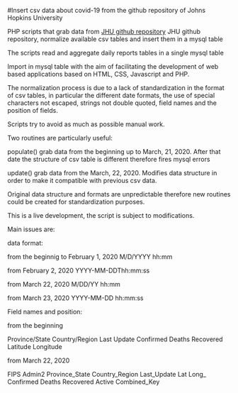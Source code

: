 #Insert csv data about covid-19 from the github repository of Johns Hopkins University

PHP scripts that grab data from [JHU github repository](https://github.com/CSSEGISandData) JHU github repository, normalize available csv tables and insert them in a mysql table

The scripts read and aggregate daily reports tables in a single mysql table 

Import in mysql table with the aim of facilitating the development of web based applications based on HTML, CSS, Javascript and PHP.

The normalization process is due to a lack of standardization in the format of csv tables, in particular the different date formats, the use of special characters not escaped, strings not double quoted, field names and the position of fields.

Scripts try to avoid as much as possible manual work.

Two routines are particularly useful:

populate()
grab data from the beginning up to March, 21, 2020. After that date the structure of csv table is different therefore fires mysql errors

update()
grab data from the March, 22, 2020. Modifies data structure in order to make it compatible with previous csv data.

Original data structure and formats are unpredictable therefore new routines could be created for standardization purposes.

This is a live development, the script is subject to modifications.

Main issues are:

data format:

from the beginnig to February 1, 2020
M/D/YYYY hh:mm

from February 2, 2020
YYYY-MM-DDThh:mm:ss

from March 22, 2020
M/DD/YY hh:mm

from March 23, 2020
YYYY-MM-DD hh:mm:ss

Field names and position:

from the beginning

Province/State
Country/Region
Last Update
Confirmed
Deaths
Recovered
Latitude
Longitude

from March 22, 2020

FIPS
Admin2
Province_State
Country_Region
Last_Update
Lat
Long_
Confirmed
Deaths
Recovered
Active
Combined_Key









